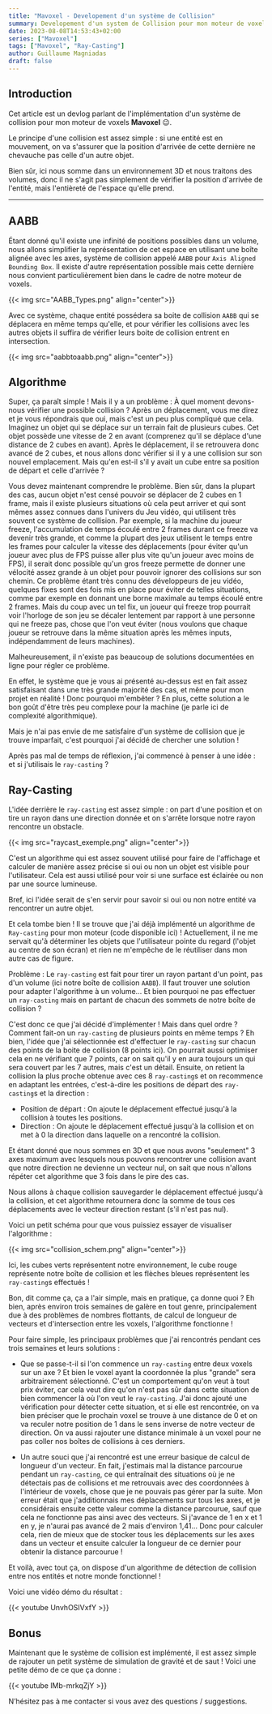 ```yaml
---
title: "Mavoxel - Developement d'un système de Collision"
summary: Developement d'un system de Collision pour mon moteur de voxels Mavoxel
date: 2023-08-08T14:53:43+02:00
series: ["Mavoxel"]
tags: ["Mavoxel", "Ray-Casting"]
author: Guillaume Magniadas
draft: false
---
```


## Introduction

Cet article est un devlog parlant de l'implémentation d'un système de collision pour mon moteur de voxels **Mavoxel** 😉.

Le principe d'une collision est assez simple : si une entité est en mouvement, on va s'assurer que la position d'arrivée de cette dernière ne chevauche pas celle d'un autre objet.

Bien sûr, ici nous somme dans un environnement 3D et nous traitons des volumes, donc il ne s'agit pas simplement de vérifier la position d'arrivée de l'entité, mais l'entièreté de l'espace qu'elle prend.

---

## AABB

Étant donné qu'il existe une infinité de positions possibles dans un volume, nous allons simplifier la représentation de cet espace en utilisant une boîte alignée avec les axes, système de collision appelé `AABB` pour `Axis Aligned Bounding Box`. Il existe d'autre représentation possible mais cette dernière nous convient particulièrement bien dans le cadre de notre moteur de voxels.

{{< img src="AABB_Types.png" align="center">}}

Avec ce système, chaque entité possédera sa boite de collision `AABB` qui se déplacera en même temps qu'elle, et pour vérifier les collisions avec les autres objets il suffira de vérifier leurs boite de collision entrent en intersection.

{{< img src="aabbtoaabb.png" align="center">}}

## Algorithme

Super, ça paraît simple ! Mais il y a un problème : À quel moment devons-nous vérifier une possible collision ? Après un déplacement, vous me direz et je vous répondrais que oui, mais c'est un peu plus compliqué que cela. Imaginez un objet qui se déplace sur un terrain fait de plusieurs cubes. Cet objet possède une vitesse de 2 en avant (comprenez qu'il se déplace d'une distance de 2 cubes en avant). Après le déplacement, il se retrouvera donc avancé de 2 cubes, et nous allons donc vérifier si il y a une collision sur son nouvel emplacement. Mais qu'en est-il s'il y avait un cube entre sa position de départ et celle d'arrivée ?

Vous devez maintenant comprendre le problème. Bien sûr, dans la plupart des cas, aucun objet n'est censé pouvoir se déplacer de 2 cubes en 1 frame, mais il existe plusieurs situations où cela peut arriver et qui sont mêmes assez connues dans l'univers du Jeu vidéo, qui utilisent très souvent ce système de collision. Par exemple, si la machine du joueur freeze, l'accumulation de temps écoulé entre 2 frames durant ce freeze va devenir très grande, et comme la plupart des jeux utilisent le temps entre les frames pour calculer la vitesse des déplacements (pour éviter qu'un joueur avec plus de FPS puisse aller plus vite qu'un joueur avec moins de FPS), il serait donc possible qu'un gros freeze permette de donner une vélocité assez grande à un objet pour pouvoir ignorer des collisions sur son chemin. Ce problème étant très connu des développeurs de jeu vidéo, quelques fixes sont des fois mis en place pour éviter de telles situations, comme par exemple en donnant une borne maximale au temps écoulé entre 2 frames. Mais du coup avec un tel fix, un joueur qui freeze trop pourrait voir l'horloge de son jeu se décaler lentement par rapport à une personne qui ne freeze pas, chose que l'on veut éviter (nous voulons que chaque joueur se retrouve dans la même situation après les mêmes inputs, indépendamment de leurs machines).

Malheureusement, il n'existe pas beaucoup de solutions documentées en ligne pour régler ce problème.

En effet, le système que je vous ai présenté au-dessus est en fait assez satisfaisant dans une très grande majorité des cas, et même pour mon projet en réalité ! Donc pourquoi m'embêter ? En plus, cette solution a le bon goût d'être très peu complexe pour la machine (je parle ici de complexité algorithmique).

Mais je n'ai pas envie de me satisfaire d'un système de collision que je trouve imparfait, c'est pourquoi j'ai décidé de chercher une solution !

Après pas mal de temps de réflexion, j'ai commencé à penser à une idée : et si j'utilisais le `ray-casting` ?

## Ray-Casting

L'idée derrière le `ray-casting` est assez simple : on part d'une position et on tire un rayon dans une direction donnée et on s'arrête lorsque notre rayon rencontre un obstacle.

{{< img src="raycast_exemple.png" align="center">}}

C'est un algorithme qui est assez souvent utilisé pour faire de l'affichage et calculer de manière assez précise si oui ou non un objet est visible pour l'utilisateur. Cela est aussi utilisé pour voir si une surface est éclairée ou non par une source lumineuse.

Bref, ici l'idée serait de s'en servir pour savoir si oui ou non notre entité va rencontrer un autre objet.

Et cela tombe bien ! Il se trouve que j'ai déjà implémenté un algorithme de `Ray-casting` pour mon moteur (code disponible ici) ! Actuellement, il ne me servait qu'à déterminer les objets que l'utilisateur pointe du regard (l'objet au centre de son écran) et rien ne m'empêche de le réutiliser dans mon autre cas de figure.

Problème : Le `ray-casting` est fait pour tirer un rayon partant d'un point, pas d'un volume (ici notre boîte de collision `AABB`). Il faut trouver une solution pour adapter l'algorithme à un volume... Et bien pourquoi ne pas effectuer un `ray-casting` mais en partant de chacun des sommets de notre boîte de collision ?

C'est donc ce que j'ai décidé d'implémenter ! Mais dans quel ordre ? Comment fait-on un `ray-casting` de plusieurs points en même temps ? Eh bien, l'idée que j'ai sélectionnée est d'effectuer le `ray-casting` sur chacun des points de la boite de collision (8 points ici). On pourrait aussi optimiser cela en ne vérifiant que 7 points, car on sait qu'il y en aura toujours un qui sera couvert par les 7 autres, mais c'est un détail. Ensuite, on retient la collision la plus proche obtenue avec ces 8 `ray-casting`s et on recommence en adaptant les entrées, c'est-à-dire les positions de départ des `ray-casting`s et la direction :

* Position de départ : On ajoute le déplacement effectué jusqu'à la collision à toutes les positions.
* Direction : On ajoute le déplacement effectué jusqu'à la collision et on met à 0 la direction dans laquelle on a rencontré la collision.

Et étant donné que nous sommes en 3D et que nous avons "seulement" 3 axes maximum avec lesquels nous pouvons rencontrer une collision avant que notre direction ne devienne un vecteur nul, on sait que nous n'allons répéter cet algorithme que 3 fois dans le pire des cas.

Nous allons à chaque collision sauvegarder le déplacement effectué jusqu'à la collision, et cet algorithme retournera donc la somme de tous ces déplacements avec le vecteur direction restant (s'il n'est pas nul).

Voici un petit schéma pour que vous puissiez essayer de visualiser l'algorithme :

{{< img src="collision_schem.png" align="center">}}

Ici, les cubes verts représentent notre environnement, le cube rouge représente notre boîte de collision et les flèches bleues représentent les `ray-casting`s effectués !

Bon, dit comme ça, ça a l'air simple, mais en pratique, ça donne quoi ? Eh bien, après environ trois semaines de galère en tout genre, principalement due à des problèmes de nombres flottants, de calcul de longueur de vecteurs et d'intersection entre les voxels, l'algorithme fonctionne !

Pour faire simple, les principaux problèmes que j'ai rencontrés pendant ces trois semaines et leurs solutions :

* Que se passe-t-il si l'on commence un `ray-casting` entre deux voxels sur un axe ? Et bien le voxel ayant la coordonnée la plus "grande" sera arbitrairement sélectionné. C'est un comportement qu'on veut à tout prix éviter, car cela veut dire qu'on n'est pas sûr dans cette situation de bien commencer là où l'on veut le `ray-casting`. J'ai donc ajouté une vérification pour détecter cette situation, et si elle est rencontrée, on va bien préciser que le prochain voxel se trouve à une distance de 0 et on va reculer notre position de 1 dans le sens inverse de notre vecteur de direction. On va aussi rajouter une distance minimale à un voxel pour ne pas coller nos boîtes de collisions à ces derniers.

* Un autre souci que j'ai rencontré est une erreur basique de calcul de longueur d'un vecteur. En fait, j'estimais mal la distance parcourue pendant un `ray-casting`, ce qui entraînait des situations où je ne détectais pas de collisions et me retrouvais avec des coordonnées à l'intérieur de voxels, chose que je ne pouvais pas gérer par la suite. Mon erreur était que j'additionnais mes déplacements sur tous les axes, et je considérais ensuite cette valeur comme la distance parcourue, sauf que cela ne fonctionne pas ainsi avec des vecteurs. Si j'avance de 1 en x et 1 en y, je n'aurai pas avancé de 2 mais d'environ 1,41... Donc pour calculer cela, rien de mieux que de stocker tous les déplacements sur les axes dans un vecteur et ensuite calculer la longueur de ce dernier pour obtenir la distance parcourue !
  
Et voilà, avec tout ça, on dispose d'un algorithme de détection de collision entre nos entités et notre monde fonctionnel !

Voici une vidéo démo du résultat :

{{< youtube UnvhOSIVxfY >}}

## Bonus

Maintenant que le système de collision est implémenté, il est assez simple de rajouter un petit système de simulation de gravité et de saut ! Voici une petite démo de ce que ça donne :

{{< youtube lMb-mrkqZjY >}}

N’hésitez pas à me contacter si vous avez des questions / suggestions.
